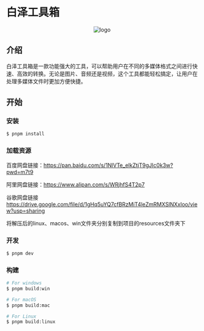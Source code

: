 # 白泽工具箱

<p align="center">
  <img src="/build/icon.ico" alt="logo">
</p>

## 介绍

白泽工具箱是一款功能强大的工具，可以帮助用户在不同的多媒体格式之间进行快速、高效的转换。无论是图片、音频还是视频，这个工具都能轻松搞定，让用户在处理多媒体文件时更加方便快捷。

## 开始

### 安装

```bash
$ pnpm install
```

### 加载资源

百度网盘链接：https://pan.baidu.com/s/1NlVTe_elkZtjT9gJIc0k3w?pwd=m7t9

阿里网盘链接：https://www.alipan.com/s/WRjhfS4T2p7

谷歌网盘链接 https://drive.google.com/file/d/1gHq5uYQ7cfBRzMiT4leZmRMXSlNXxloo/view?usp=sharing

将解压后的linux、macos、win文件夹分别复制到项目的resources文件夹下

### 开发

```bash
$ pnpm dev
```

### 构建

```bash
# For windows
$ pnpm build:win

# For macOS
$ pnpm build:mac

# For Linux
$ pnpm build:linux
```

